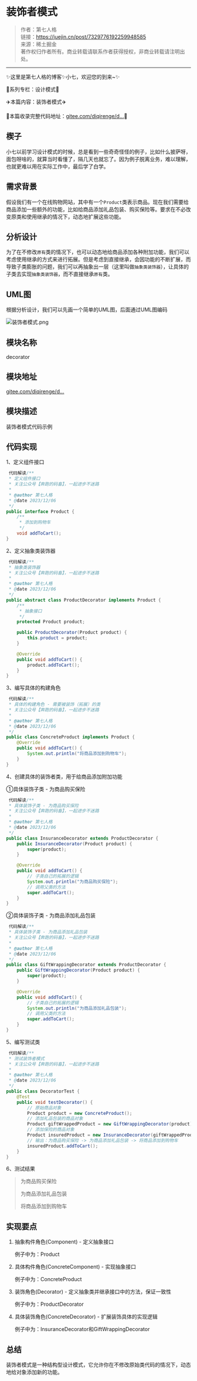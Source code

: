 # 装饰者模式

> 作者：第七人格               
> 链接：https://juejin.cn/post/7329776192259948585             
> 来源：稀土掘金                  
> 著作权归作者所有。商业转载请联系作者获得授权，非商业转载请注明出处。                    

---------

✨这里是第七人格的博客✨小七，欢迎您的到来~✨

🍅系列专栏：设计模式🍅

✈️本篇内容：装饰者模式✈️

🍱本篇收录完整代码地址：[gitee.com/diqirenge/d…](https://link.juejin.cn?target=https%3A%2F%2Fgitee.com%2Fdiqirenge%2Fdesign-pattern "https://gitee.com/diqirenge/design-pattern")🍱

## 楔子

小七以前学习设计模式的时候，总是看到一些奇奇怪怪的例子，比如什么披萨呀，面包呀啥的，就算当时看懂了，隔几天也就忘了。因为例子脱离业务，难以理解，也就更难以用在实际工作中，最后学了白学。

## 需求背景

假设我们有一个在线购物网站，其中有一个`Product`类表示商品。现在我们需要给商品添加一些额外的功能，比如给商品添加礼品包装、购买保险等。要求在不必改变原类和使用继承的情况下，动态地扩展这些功能。

## 分析设计

为了在不修改`原有`类的情况下，也可以动态地给商品添加各种附加功能，我们可以考虑使用继承的方式来进行拓展。但是考虑到直接继承，会因功能的不断扩展，而导致⼦类膨胀的问题，我们可以再抽象出一层（这里叫做`抽象类装饰器`），让具体的子类去实现`抽象类装饰器`，而不直接继承`原有`类。

## UML图

根据分析设计，我们可以先画一个简单的UML图，后面通过UML图编码

![装饰者模式.png](https://img.52javaee.com/blog20241008230351.webp)

## 模块名称

decorator

## 模块地址

[gitee.com/diqirenge/d…](https://link.juejin.cn?target=https%3A%2F%2Fgitee.com%2Fdiqirenge%2Fdesign-pattern%2Ftree%2Fmaster%2Fsrc%2Fmain%2Fjava%2Fcom%2Frun2code%2Fdesign%2Fcreational%2Fdecorator "https://gitee.com/diqirenge/design-pattern/tree/master/src/main/java/com/run2code/design/creational/decorator")

## 模块描述

装饰者模式代码示例

## 代码实现

1、定义组件接口

```java
 代码解读/**
 * 定义组件接口
 * 关注公众号【奔跑的码畜】，一起进步不迷路
 *
 * @author 第七人格
 * @date 2023/12/06
 */
public interface Product {
    /**
     * 添加到购物车
     */
    void addToCart();
}
```

2、定义抽象类装饰器

```java
 代码解读/**
 * 抽象类装饰器
 * 关注公众号【奔跑的码畜】，一起进步不迷路
 *
 * @author 第七人格
 * @date 2023/12/06
 */
public abstract class ProductDecorator implements Product {
    /**
     * 抽象接口
     */
    protected Product product;

    public ProductDecorator(Product product) {
        this.product = product;
    }

    @Override
    public void addToCart() {
        product.addToCart();
    }
}
```

3、编写具体的构建角色

```java
 代码解读/**
 * 具体的构建角色 - 需要被装饰（拓展）的类
 * 关注公众号【奔跑的码畜】，一起进步不迷路
 *
 * @author 第七人格
 * @date 2023/12/06
 */
public class ConcreteProduct implements Product {
    @Override
    public void addToCart() {
        System.out.println("将商品添加到购物车");
    }
}
```

4、创建具体的装饰者类，用于给商品添加附加功能

①具体装饰子类 - 为商品购买保险

```java
 代码解读/**
 * 具体装饰子类 - 为商品购买保险
 * 关注公众号【奔跑的码畜】，一起进步不迷路
 *
 * @author 第七人格
 * @date 2023/12/06
 */
public class InsuranceDecorator extends ProductDecorator {
    public InsuranceDecorator(Product product) {
        super(product);
    }

    @Override
    public void addToCart() {
        // 子类自己的拓展的逻辑
        System.out.println("为商品购买保险");
        // 调用父类的方法
        super.addToCart();
    }
}
```

②具体装饰子类 - 为商品添加礼品包装

```java
 代码解读/**
 * 具体装饰子类 - 为商品添加礼品包装
 * 关注公众号【奔跑的码畜】，一起进步不迷路
 *
 * @author 第七人格
 * @date 2023/12/06
 */
public class GiftWrappingDecorator extends ProductDecorator {
    public GiftWrappingDecorator(Product product) {
        super(product);
    }

    @Override
    public void addToCart() {
        // 子类自己的拓展的逻辑
        System.out.println("为商品添加礼品包装");
        // 调用父类的方法
        super.addToCart();
    }
}
```

5、编写测试类

```java
 代码解读/**
 * 测试装饰者模式
 * 关注公众号【奔跑的码畜】，一起进步不迷路
 *
 * @author 第七人格
 * @date 2023/12/06
 */
public class DecoratorTest {
    @Test
    public void testDecorator() {
        // 原始商品对象
        Product product = new ConcreteProduct();
        // 添加礼品包装的商品对象
        Product giftWrappedProduct = new GiftWrappingDecorator(product);
        // 添加保险的商品对象
        Product insuredProduct = new InsuranceDecorator(giftWrappedProduct);
        // 输出：为商品购买保险 -> 为商品添加礼品包装 -> 将商品添加到购物车
        insuredProduct.addToCart();
    }
}
```

6、测试结果

> 为商品购买保险
>
> 为商品添加礼品包装
>
> 将商品添加到购物车

## 实现要点

1. 抽象构件⻆⾊(Component) - 定义抽象接⼝

   例子中为：Product

2. 具体构件⻆⾊(ConcreteComponent) - 实现抽象接⼝

   例子中为：ConcreteProduct

3. 装饰⻆⾊(Decorator) - 定义抽象类并继承接⼝中的⽅法，保证⼀致性

   例子中为：ProductDecorator

4. 具体装饰⻆⾊(ConcreteDecorator) - 扩展装饰具体的实现逻辑

   例子中为：InsuranceDecorator和GiftWrappingDecorator

## 总结

装饰者模式是一种结构型设计模式，它允许你在不修改原始类代码的情况下，动态地给对象添加新的功能。